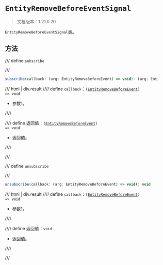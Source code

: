 # `EntityRemoveBeforeEventSignal`

> 文档版本：1.21.0.20

`EntityRemoveBeforeEventSignal`类。

## 方法

/// define
`subscribe`


///

```js
subscribe(callback: (arg: EntityRemoveBeforeEvent) => void): (arg: EntityRemoveBeforeEvent) => void
```

/// html | div.result
//// define
`callback`：<code>(<a href="../entityremovebeforeevent/">EntityRemoveBeforeEvent</a>) =&gt; void</code>

- 参数1。


////

//// define
返回值：<code>(<a href="../entityremovebeforeevent/">EntityRemoveBeforeEvent</a>) =&gt; void</code>

- 返回值。


////

///


/// define
`unsubscribe`


///

```js
unsubscribe(callback: (arg: EntityRemoveBeforeEvent) => void): void
```

/// html | div.result
//// define
`callback`：<code>(<a href="../entityremovebeforeevent/">EntityRemoveBeforeEvent</a>) =&gt; void</code>

- 参数1。


////

//// define
返回值：`void`

- 返回值。


////

///

